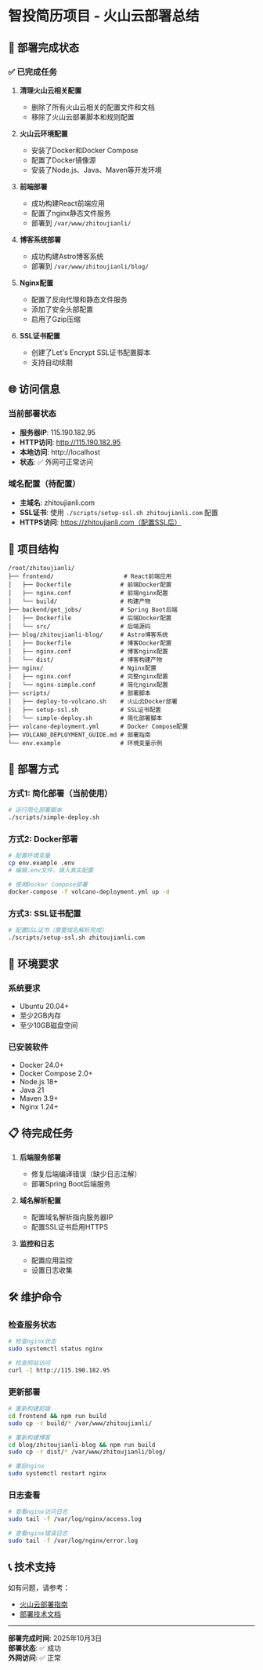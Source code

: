 # 智投简历项目 - 火山云部署总结

## 🎉 部署完成状态

### ✅ 已完成任务

1. **清理火山云相关配置**
   - 删除了所有火山云相关的配置文件和文档
   - 移除了火山云部署脚本和规则配置

2. **火山云环境配置**
   - 安装了Docker和Docker Compose
   - 配置了Docker镜像源
   - 安装了Node.js、Java、Maven等开发环境

3. **前端部署**
   - 成功构建React前端应用
   - 配置了nginx静态文件服务
   - 部署到 `/var/www/zhitoujianli/`

4. **博客系统部署**
   - 成功构建Astro博客系统
   - 部署到 `/var/www/zhitoujianli/blog/`

5. **Nginx配置**
   - 配置了反向代理和静态文件服务
   - 添加了安全头部配置
   - 启用了Gzip压缩

6. **SSL证书配置**
   - 创建了Let's Encrypt SSL证书配置脚本
   - 支持自动续期

## 🌐 访问信息

### 当前部署状态
- **服务器IP**: 115.190.182.95
- **HTTP访问**: http://115.190.182.95
- **本地访问**: http://localhost
- **状态**: ✅ 外网可正常访问

### 域名配置（待配置）
- **主域名**: zhitoujianli.com
- **SSL证书**: 使用 `./scripts/setup-ssl.sh zhitoujianli.com` 配置
- **HTTPS访问**: https://zhitoujianli.com（配置SSL后）

## 📁 项目结构

```
/root/zhitoujianli/
├── frontend/                    # React前端应用
│   ├── Dockerfile              # 前端Docker配置
│   ├── nginx.conf              # 前端nginx配置
│   └── build/                  # 构建产物
├── backend/get_jobs/           # Spring Boot后端
│   ├── Dockerfile              # 后端Docker配置
│   └── src/                    # 后端源码
├── blog/zhitoujianli-blog/     # Astro博客系统
│   ├── Dockerfile              # 博客Docker配置
│   ├── nginx.conf              # 博客nginx配置
│   └── dist/                   # 博客构建产物
├── nginx/                      # Nginx配置
│   ├── nginx.conf              # 完整nginx配置
│   └── nginx-simple.conf       # 简化nginx配置
├── scripts/                    # 部署脚本
│   ├── deploy-to-volcano.sh    # 火山云Docker部署
│   ├── setup-ssl.sh            # SSL证书配置
│   └── simple-deploy.sh        # 简化部署脚本
├── volcano-deployment.yml      # Docker Compose配置
├── VOLCANO_DEPLOYMENT_GUIDE.md # 部署指南
└── env.example                 # 环境变量示例
```

## 🚀 部署方式

### 方式1: 简化部署（当前使用）
```bash
# 运行简化部署脚本
./scripts/simple-deploy.sh
```

### 方式2: Docker部署
```bash
# 配置环境变量
cp env.example .env
# 编辑.env文件，填入真实配置

# 使用Docker Compose部署
docker-compose -f volcano-deployment.yml up -d
```

### 方式3: SSL证书配置
```bash
# 配置SSL证书（需要域名解析完成）
./scripts/setup-ssl.sh zhitoujianli.com
```

## 🔧 环境要求

### 系统要求
- Ubuntu 20.04+
- 至少2GB内存
- 至少10GB磁盘空间

### 已安装软件
- Docker 24.0+
- Docker Compose 2.0+
- Node.js 18+
- Java 21
- Maven 3.9+
- Nginx 1.24+

## 📋 待完成任务

1. **后端服务部署**
   - 修复后端编译错误（缺少日志注解）
   - 部署Spring Boot后端服务

2. **域名解析配置**
   - 配置域名解析指向服务器IP
   - 配置SSL证书启用HTTPS

3. **监控和日志**
   - 配置应用监控
   - 设置日志收集

## 🛠️ 维护命令

### 检查服务状态
```bash
# 检查nginx状态
sudo systemctl status nginx

# 检查网站访问
curl -I http://115.190.182.95
```

### 更新部署
```bash
# 重新构建前端
cd frontend && npm run build
sudo cp -r build/* /var/www/zhitoujianli/

# 重新构建博客
cd blog/zhitoujianli-blog && npm run build
sudo cp -r dist/* /var/www/zhitoujianli/blog/

# 重启nginx
sudo systemctl restart nginx
```

### 日志查看
```bash
# 查看nginx访问日志
sudo tail -f /var/log/nginx/access.log

# 查看nginx错误日志
sudo tail -f /var/log/nginx/error.log
```

## 📞 技术支持

如有问题，请参考：
- [火山云部署指南](VOLCANO_DEPLOYMENT_GUIDE.md)
- [部署技术文档](PRODUCTION_DEPLOYMENT_TECHNICAL_DOCUMENTATION.md)

---

**部署完成时间**: 2025年10月3日  
**部署状态**: ✅ 成功  
**外网访问**: ✅ 正常
